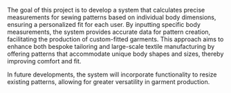 The goal of this project is to develop a system that calculates precise measurements for sewing patterns based on individual body dimensions, ensuring a personalized fit for each user. By inputting specific body measurements, the system provides accurate data for pattern creation, facilitating the production of custom-fitted garments. This approach aims to enhance both bespoke tailoring and large-scale textile manufacturing by offering patterns that accommodate unique body shapes and sizes, thereby improving comfort and fit.

In future developments, the system will incorporate functionality to resize existing patterns, allowing for greater versatility in garment production.

